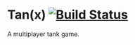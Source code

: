 # Tan(x) [![Build Status](https://travis-ci.org/profbrawl/tan-x.svg?branch=master)](https://travis-ci.org/profbrawl/tan-x)

A multiplayer tank game.
